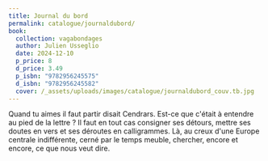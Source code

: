 ```yaml
---
title: Journal du bord
permalink: catalogue/journaldubord/
book:
  collection: vagabondages
  author: Julien Usseglio
  date: 2024-12-10
  p_price: 8
  d_price: 3.49
  p_isbn: "9782956245575"
  d_isbn: "9782956245582"
  cover: /_assets/uploads/images/catalogue/journaldubord_couv.tb.jpg
---
```


Quand tu aimes il faut partir disait Cendrars. Est-ce que c'était à entendre au pied de la lettre ? Il faut en tout cas consigner ses détours, mettre ses doutes en vers et ses déroutes en calligrammes. Là, au creux d'une Europe centrale indifférente, cerné par le temps meuble, chercher, encore et encore, ce que nous veut dire.
